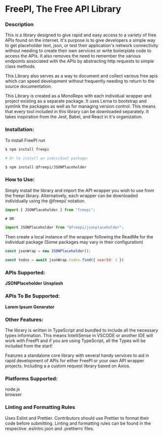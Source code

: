 # FreePI, The Free API Library

### Description

This is a library designed to give rapid and easy access to a variety of free APIs found on the internet. It's purpose is to give developers a simple way to get placeholder text, json, or test their application's network connectivity without needing to create their own services or write boilerplate code to access the APIs. It also removes the need to remember the various endpoints associated with the APIs by abstracting http requests to simple class methods.

This Library also serves as a way to document and collect various free apis which can speed development without frequently needing to return to the source documentation.

This Library is created as a MonoRepo with each individual wrapper and project existing as a separate package. It uses Lerna to bootstrap and symlink the packages as well as for managing version control. This means that every tool included in this library can be downloaded separately. It takes inspiration from the Jest, Babel, and React in it's organization.
  
### Installation: 

To install FreePI run 
```bash
$ npm install freepi

# Or to install an individual package:

$ npm install @freepi/JSONPlaceholder 

```

### How to Use:

Simply install the library and import the API wrapper you wish to use from the freepi library. Alternatively, each wrapper can be downloaded individually using the @freepi/<package> notation.
  
```javascript
import { JSONPlaceholder } from "freepi";

# OR

import JSONPlaceholder from "@freepi/jsonplaceholder";

```

Then create a local instance of the wrapper following the ReadMe for the individual package (Some packages may vary in their configuration)

```javascript
const jsonWrap = new JSONPlaceholder();

const todos = await jsonWrap.todos.find({ userId: 1 })

```

### APIs Supported:

**JSONPlaceholder**
**Unsplash**

### APIs To Be Supported:

**Lorem Ipsum Generator**

### Other Features:

The library is written in TypeScript and bundled to include all the necessary types information. This means IntelliSense in VSCODE or another IDE will work with FreePI and if you are using TypeScript, all the Types will be included from the start!

Features a standalone core library with several handy services to aid in rapid development of APIs for either FreePI or your own API wrapper projects. Including a a custom request library based on Axios.

### Platforms Supported:

node.js  
browser

### Linting and Formatting Rules

Uses Eslint and Prettier. Contributors should use Prettier to format their code before submitting. Linting and formatting rules can be found in the respective .eslintrc.json and .prettierrc files.

